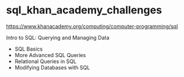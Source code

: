 # sql_khan_academy_challenges
https://www.khanacademy.org/computing/computer-programming/sql

Intro to SQL: Querying and Managing Data
- SQL Basics
- More Advanced SQL Queries
- Relational Queries in SQL
- Modifying Databases with SQL
